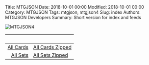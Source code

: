 Title: MTGJSON
Date: 2018-10-01 00:00
Modified: 2018-10-01 00:00
Category: MTGJSON
Tags: mtgjson, mtgjson4
Slug: index
Authors: MTGJSON Developers
Summary: Short version for index and feeds

<span id="logo">![MTGJSON4](/img/logo.png)</span>

&nbsp;|&nbsp;
----:|:----
<a href="json/AllCards.json"><i class="fa fa-file-text-o" aria-hidden="true"></i> All Cards</a>|<a href="json/AllCards.json.zip"><i class="fa fa-file-archive-o" aria-hidden="true"></i> All Cards Zipped</a><br>
<a href="json/AllSets.json"><i class="fa fa-file-text-o" aria-hidden="true"></i> All Sets</a>|<a href="json/AllSets.json.zip"><i class="fa fa-file-archive-o" aria-hidden="true"></i> All Sets Zipped</a><br>
